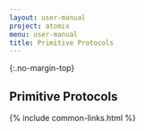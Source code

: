 ```yaml
---
layout: user-manual
project: atomix
menu: user-manual
title: Primitive Protocols
---
```


{:.no-margin-top}

## Primitive Protocols

{% include common-links.html %}
